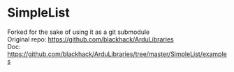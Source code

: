# SimpleList

Forked for the sake of using it as a git submodule  
Original repo: https://github.com/blackhack/ArduLibraries  
Doc: https://github.com/blackhack/ArduLibraries/tree/master/SimpleList/examples

